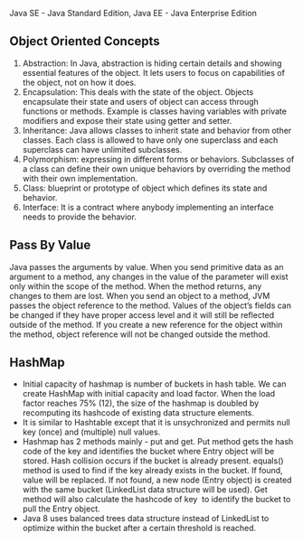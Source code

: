 Java SE - Java Standard Edition, Java EE - Java Enterprise Edition


Object Oriented Concepts
------------------------------------
1. Abstraction: In Java, abstraction is hiding certain details and showing essential features of the object. It lets users to focus on capabilities of the object, not on how it does. 
2. Encapsulation: This deals with the state of the object. Objects encapsulate their state and users of object can access through functions or methods. Example is classes having variables with private modifiers and expose their state using getter and setter.
3. Inheritance: Java allows classes to inherit state and behavior from other classes. Each class is allowed to have only one superclass and each superclass can have unlimited subclasses.
4. Polymorphism: expressing in different forms or behaviors. Subclasses of a class can define their own unique behaviors by overriding the method with their own implementation.
5. Class: blueprint or prototype of object which defines its state and behavior.
6. Interface: It is a contract where anybody implementing an interface needs to provide the behavior.


Pass By Value
--------------------
Java passes the arguments by value. 
When you send primitive data as an argument to a method, any changes in the value of the parameter will exist only within the scope of the method. When the method returns, any changes to them are lost. 
When you send an object to a method, JVM passes the object reference to the method. Values of the object’s fields can be changed if they have proper access level and it will still be reflected outside of the method. If you create a new reference for the object within the method, object reference will not be changed outside the method. 

HashMap
-----------
-  Initial capacity of hashmap is number of buckets in hash table. We can create HashMap with initial capacity and load factor. When the load factor reaches 75% (12), the size of the hashmap is doubled by recomputing its hashcode of existing data structure elements.
- It is similar to Hashtable except that it is unsychronized and permits null key (once) and (multiple) null values.
- Hashmap has 2 methods mainly - put and get. Put method gets the hash code of the key and identifies the bucket where Entry object will be stored. Hash collision occurs if the bucket is already present. equals() method is used to find if the key already exists in the bucket. If found, value will be replaced. If not found, a new node (Entry object) is created with the same bucket (LinkedList data structure will be used). Get method will also calculate the hashcode of key  to identify the bucket to pull the Entry object.
- Java 8 uses balanced trees data structure instead of LinkedList to optimize within the bucket after a certain threshold is reached.


